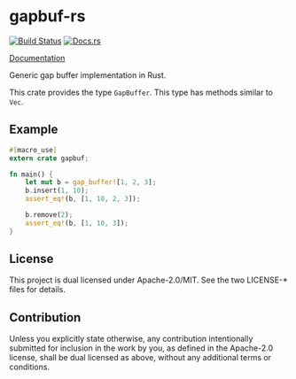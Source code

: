 # gapbuf-rs

[![Build Status](https://travis-ci.org/frozenlib/gapbuf-rs.svg?branch=master)](https://travis-ci.org/frozenlib/gapbuf-rs)
[![Docs.rs](https://docs.rs/gapbuf/badge.svg)](https://docs.rs/crate/gapbuf)

[Documentation](https://docs.frozenlib.net/gapbuf/gapbuf/)

Generic gap buffer implementation in Rust.

This crate provides the type `GapBuffer`.
This type has methods similar to `Vec`.

## Example

```rust
#[macro_use]
extern crate gapbuf;

fn main() {
    let mut b = gap_buffer![1, 2, 3];
    b.insert(1, 10);
    assert_eq!(b, [1, 10, 2, 3]);

    b.remove(2);
    assert_eq!(b, [1, 10, 3]);
}
```

## License
This project is dual licensed under Apache-2.0/MIT. See the two LICENSE-* files for details.

## Contribution
Unless you explicitly state otherwise, any contribution intentionally submitted for inclusion in the work by you, as defined in the Apache-2.0 license, shall be dual licensed as above, without any additional terms or conditions.
